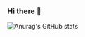 ### Hi there 👋

![Anurag's GitHub stats](https://github-readme-stats.vercel.app/api?username=JuanThiago&show_icons=true&theme=dracula)
